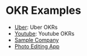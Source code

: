 # OKR Examples

- [Uber](https://github.com/domenicosolazzo/awesome-okr/blob/master/examples/Uber.md): Uber OKRs
- [Youtube](https://github.com/domenicosolazzo/awesome-okr/blob/master/examples/Uber.md): Youtube OKRs
- [Sample Company](https://github.com/domenicosolazzo/awesome-okr/blob/master/examples/SampleCompany.md)
- [Photo Editing App](https://github.com/domenicosolazzo/awesome-okr/blob/master/examples/PhotoEditingApp.md)
